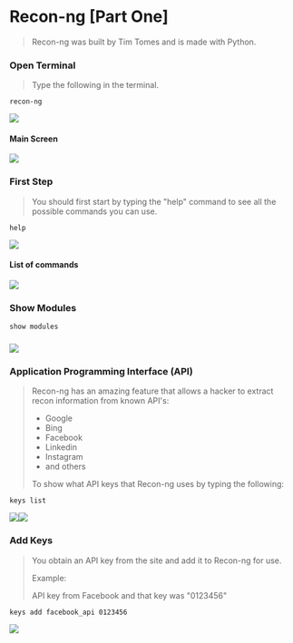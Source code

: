 # Recon-ng \[Part One\]

> Recon-ng was built by Tim Tomes and is made with Python.

### Open Terminal

> Type the following in the terminal.

```
recon-ng
```

![](/assets/_Recon-ng01.png)

#### Main Screen

![](/assets/_Recon-ng02.png)

### First Step

> You should first start by typing the "help" command to see all the possible commands you can use.

```
help
```

![](/assets/_Recon-ng03.png)

#### List of commands

![](/assets/_Recon-ng04.png)

### Show Modules

```
show modules
```

### ![](/assets/_Recon-ng06.png)

### Application Programming Interface \(API\)

> Recon-ng has an amazing feature that allows a hacker to extract recon information from known API's:
>
> * Google
> * Bing
> * Facebook
> * Linkedin
> * Instagram
> * and others
>
> To show what API keys that Recon-ng uses by typing the following:

```
keys list
```

![](/assets/_Recon-ng07.png)![](/assets/_Recon-ng08.png)

### Add Keys

> You obtain an API key from the site and add it to Recon-ng for use.
>
> Example:
>
> API key from Facebook and that key was "0123456"

```
keys add facebook_api 0123456
```

![](/assets/_Recon-ng09.png)









